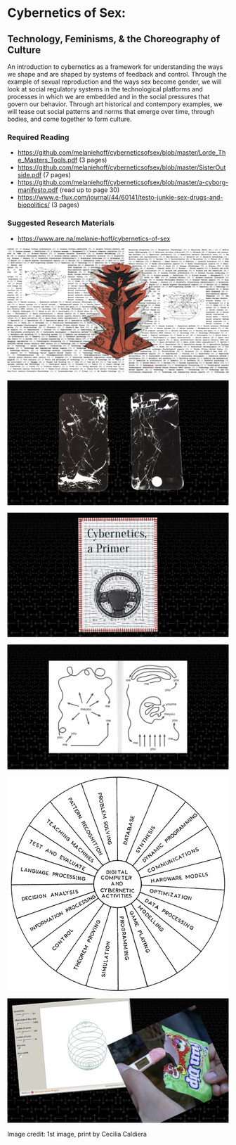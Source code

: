 # Cybernetics of Sex:
## Technology, Feminisms, & the Choreography of Culture
An introduction to cybernetics as a framework for understanding the ways we shape and are shaped by systems of feedback and control. Through the example of sexual reproduction and the ways sex become gender, we will look at social regulatory systems in the technological platforms and processes in which we are embedded and in the social pressures that govern our behavior. Through art historical and contempory examples, we will tease out social patterns and norms that emerge over time, through bodies, and come together to form culture.

### Required Reading
- https://github.com/melaniehoff/cyberneticsofsex/blob/master/Lorde_The_Masters_Tools.pdf (3 pages)
- https://github.com/melaniehoff/cyberneticsofsex/blob/master/SisterOutside.pdf (7 pages)
- https://github.com/melaniehoff/cyberneticsofsex/blob/master/a-cyborg-manifesto.pdf (read up to page 30)
- https://www.e-flux.com/journal/44/60141/testo-junkie-sex-drugs-and-biopolitics/ (3 pages)

### Suggested Research Materials
- https://www.are.na/melanie-hoff/cybernetics-of-sex


![](https://github.com/melaniehoff/cyberneticsofsex/blob/master/images/cybernetics_of_sex_codesocieties_IMAGES.002.jpeg?raw=true)

![](https://github.com/melaniehoff/cyberneticsofsex/blob/master/images/cybernetics_of_sex_codesocieties_IMAGES.010.jpeg)

![](https://github.com/melaniehoff/cyberneticsofsex/blob/master/images/cybernetics_of_sex_codesocieties_IMAGES.038.jpeg?raw=true)

![](https://github.com/melaniehoff/cyberneticsofsex/blob/master/images/cybernetics_of_sex_codesocieties_IMAGES.114.jpeg?raw=true)

![](https://github.com/melaniehoff/cyberneticsofsex/blob/master/images/large_0590d5436f4739bcc31127463cf71cb9.png?raw=true)

![](https://github.com/melaniehoff/cyberneticsofsex/blob/master/images/cybernetics_of_sex_codesocieties_IMAGES.077.jpeg?raw=true)

Image credit: 1st image, print by Cecilia Caldiera

